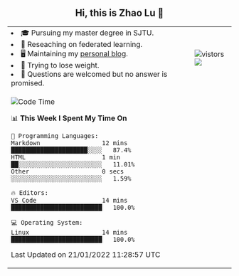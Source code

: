 <h2 align="center"> Hi, this is Zhao Lu 👋</h2>

<table style="overflow:hidden;">
    <tr> 
        <td>
            <li>🎓 Pursuing my master degree in SJTU.</li>
            <li>🌱 Reseaching on federated learning.</li>
            <li>🖥️ Maintaining my <a href="https://ifarewell.xyz">personal blog</a>.</li>
            <li>💪 Trying to lose weight.</li>
            <li>💬 Questions are welcomed but no answer is promised.</li> 
        </td>
        <td>
            <img src="https://visitor-badge.glitch.me/badge?page_id=ifarewell" alt="vistors" />
        <br>
          <img src="https://github-readme-stats.vercel.app/api?username=ifarewell&theme=graywhite&hide=prs,contribs&show_icons=true&hide_border=true&icon_color=CE1D2D&text_color=718096&bg_color=ffffff&hide_title=true" />
        </td>
    </tr>
    <tr>
        <td colspan="2">
            
<!--START_SECTION:waka-->
![Code Time](http://img.shields.io/badge/Code%20Time-95%20hrs%2021%20mins-blue)

📊 **This Week I Spent My Time On** 

```text
💬 Programming Languages: 
Markdown                 12 mins             █████████████████████░░░░   87.4% 
HTML                     1 min               ██░░░░░░░░░░░░░░░░░░░░░░░   11.01% 
Other                    0 secs              ░░░░░░░░░░░░░░░░░░░░░░░░░   1.59%

🔥 Editors: 
VS Code                  14 mins             █████████████████████████   100.0%

💻 Operating System: 
Linux                    14 mins             █████████████████████████   100.0%

```


 Last Updated on 21/01/2022 11:28:57 UTC
<!--END_SECTION:waka-->
            
</td></tr>
</table>

